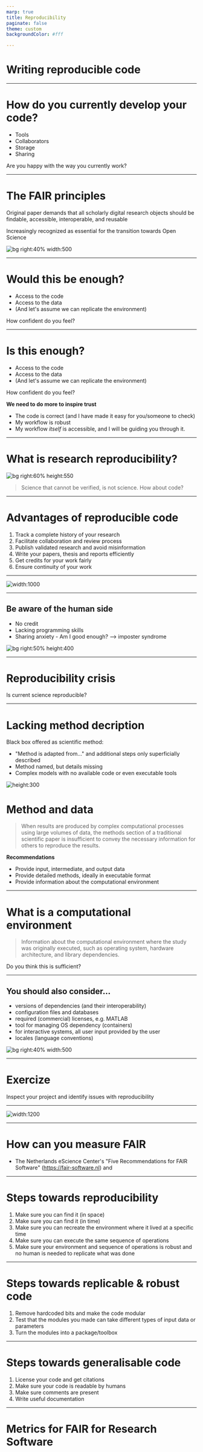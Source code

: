 ```yaml
---
marp: true
title: Reproducibility
paginate: false
theme: custom
backgroundColor: #fff

---
```

# Writing reproducible code


---
# How do you currently develop your code?

- Tools
- Collaborators
- Storage
- Sharing

Are you happy with the way you currently work?

---
# The FAIR principles

Original paper demands that all scholarly digital research objects should be findable,
accessible, interoperable, and reusable

Increasingly recognized as essential for the transition towards Open Science

![bg right:40% width:500](./img/FAIR_paper.png)


---
# Would this be enough?
- Access to the code
- Access to the data
- (And let's assume we can replicate the environment)

How confident do you feel?

---
# Is this enough?
- Access to the code
- Access to the data
- (And let's assume we can replicate the environment)

How confident do you feel?

**We need to do more to inspire trust**
- The code is correct (and I have made it easy for you/someone to check)
- My workflow is robust
- My workflow _itself_ is accessible, and I will be guiding you through it.

---
# What is research reproducibility?

![bg right:60% height:550](./img/reproducible-definition-grid.jpg)

>Science that cannot be verified, is not science. How about code?

---
# Advantages of reproducible code

1. Track a complete history of your research
2. Facilitate collaboration and review process
3. Publish validated research and avoid misinformation
4. Write your papers, thesis and reports efficiently
5. Get credits for your work fairly
6. Ensure continuity of your work

---
![width:1000](./img/barriers-reproducibility.png)

---
## Be aware of the human side
- No credit
- Lacking programming skills
- Sharing anxiety - Am I good enough? --> imposter syndrome

![bg right:50% height:400](./img/make-ok-to-be-human.jpg)

---
# Reproducibility crisis

Is current science reproducible?

---
# Lacking method decription

Black box offered as scientific method:
- "Method is adapted from..." and additional steps only superficially described
- Method named, but details missing
- Complex models with no available code or even executable tools

![height:300](./img/Blackbox3D-withGraphs.png)

# Method and data
>When results are produced by complex computational processes using large volumes of data, the methods section of a traditional scientific paper is insufficient to convey the necessary information for others to reproduce the results.

**Recommendations**
- Provide input, intermediate, and output data
- Provide detailed methods, ideally in executable format
- Provide information about the computational environment

---
# What is a computational environment
> Information about the computational environment where the study was originally executed, such as operating system, hardware architecture, and library dependencies.

Do you think this is sufficient?

---
## You should also consider...

- versions of dependencies (and their interoperability)
- configuration files and databases
- required (commercial) licenses, e.g. MATLAB
- tool for managing OS dependency (containers)
- for interactive systems, all user input provided by the user
- locales (language conventions)

![bg right:40% width:500](./img/python_environment.png)

---
# Exercize

Inspect your project and identify issues with reproducibility

---
![width:1200](./img/Glerean_continuum_best_practices1800.png)

---
# How can you measure FAIR

- The Netherlands eScience Center's "Five Recommendations for FAIR Software" (https://fair-software.nl) and 


---
# Steps towards reproducibility
1. Make sure you can find it (in space)
1. Make sure you can find it (in time)
1. Make sure you can recreate the environment where it lived at a specific time
1. Make sure you can execute the same sequence of operations
1. Make sure your environment and sequence of operations is robust and no human is needed to replicate what was done

---
# Steps towards replicable & robust code
1. Remove hardcoded bits and make the code modular
2. Test that the modules you made can take different types of input data or parameters
3. Turn the modules into a package/toolbox

---
# Steps towards generalisable code
1. License your code and get citations
2. Make sure your code is readable by humans
3. Make sure comments are present
4. Write useful documentation

---
# Metrics for  FAIR for Research Software


